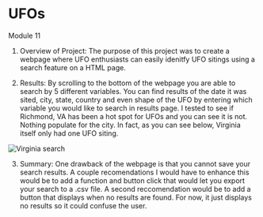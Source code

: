 # UFOs
Module 11

1. Overview of Project: The purpose of this project was to create a webpage where UFO enthusiasts can easily idenitfy 
UFO sitings using a search feature on a HTML page.

2. Results: By scrolling to the bottom of the webpage you are able to search by 5 different variables.  You can find 
results of the date it was sited, city, state, country and even shape of the UFO by entering which variable you would like
to search in results page.  I tested to see if Richmond, VA has been a hot spot for UFOs and you can see it is not.  Nothing populate for the city.  In fact, as you can see below, Virginia itself only had one UFO siting.

![Virginia search](https://user-images.githubusercontent.com/108240844/190294623-a478d41e-4183-4e27-8b5c-4050f76b3362.png)


3. Summary:  One drawback of the webpage is that you cannot save your search results.  A couple recomendations I would have to enhance this would be to add a function and button click that would let you export your search to a .csv file.  A second reccomendation would be to add a button that displays when no results are found.  For now, it just displays no results so it could confuse the user.

